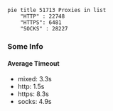 
```mermaid
pie title 51713 Proxies in list
    "HTTP" : 22748
    "HTTPS": 6481
    "SOCKS" : 28227
```

### Some Info
#### Average Timeout

- mixed: 3.3s
- http: 1.5s
- https: 8.3s
- socks: 4.9s